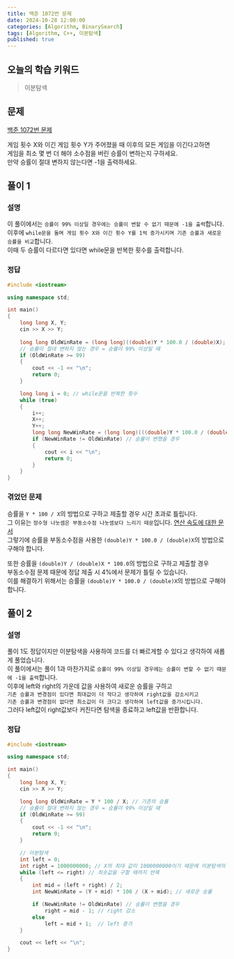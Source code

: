 ```yaml
---
title: 백준 1072번 문제
date: 2024-10-28 12:00:00
categories: [Algorithm, BinarySearch]
tags: [Algorithm, C++, 이분탐색]
published: true
---
```


## 오늘의 학습 키워드

> 이분탐색

## 문제

[백준 1072번 문제](https://www.acmicpc.net/problem/1072)

게임 횟수 X와 이긴 게임 횟수 Y가 주어졌을 때 이후의 모든 게임을 이긴다고하면   
게임을 최소 몇 번 더 해야 소수점을 버린 승률이 변하는지 구하세요.  
만약 승률이 절대 변하지 않는다면 -1을 출력하세요.

## 풀이 1

### 설명

이 풀이에서는 `승률이 99% 이상일 경우에는 승률이 변할 수 없기 때문에 -1을 출력`합니다.  
이후에 `while문을 돌며 게임 횟수 X와 이긴 횟수 Y를 1씩 증가시키며 기존 승률과 새로운 승률을 비교`합니다.  
이때 두 승률이 다르다면 있다면 while문을 반복한 횟수를 출력합니다.

### 정답

```c++
#include <iostream>

using namespace std;

int main()
{
	long long X, Y;
	cin >> X >> Y;
	
	long long OldWinRate = (long long)((double)Y * 100.0 / (double)X); // 기존의 승률
	// 승률이 절대 변하지 않는 경우 = 승률이 99% 이상일 때
	if (OldWinRate >= 99)
	{
		cout << -1 << "\n";
		return 0;
	}

	long long i = 0; // while문을 반복한 횟수
	while (true)
	{
		i++;
		X++;
		Y++;
		long long NewWinRate = (long long)(((double)Y * 100.0 / (double)X)); // 새로운 승률
		if (NewWinRate != OldWinRate) // 승률이 변했을 경우
		{
			cout << i << "\n";
			return 0;
		}
	}
}
```

### 겪었던 문제

승률을 `Y * 100 / X`의 방법으로 구하고 제출할 경우 시간 초과로 틀립니다.  
그 이유는 `정수형 나눗셈은 부동소수점 나눗셈보다 느리기 때문`입니다. 
[연산 속도에 대한 문서](https://www.grey-panther.net/2016/08/benchmarking-the-cost-of-primitive-operations-on-the-jvm.html)    
그렇기에 승률을 부동소수점을 사용한 `(double)Y * 100.0 / (double)X`의 방법으로 구해야 합니다.

또한 승률을 `(double)Y / (double)X * 100.0`의 방법으로 구하고 제출할 경우  
부동소수점 문제 때문에 정답 제출 시 4%에서 문제가 틀릴 수 있습니다.  
이를 해결하기 위해서는 승률을 `(double)Y * 100.0 / (double)X`의 방법으로 구해야 합니다.

## 풀이 2

### 설명

풀이 1도 정답이지만 이분탐색을 사용하여 코드를 더 빠르게할 수 있다고 생각하여 새롭게 풀었습니다.  
이 풀이에서는 풀이 1과 마찬가지로 `승률이 99% 이상일 경우에는 승률이 변할 수 없기 때문에 -1을 출력`합니다.  
이후에 left와 right의 가운데 값을 사용하여 새로운 승률을 구하고  
`기존 승률과 변경점이 있다면 최대값이 더 작다고 생각하여 right값을 감소시키고`  
`기존 승률과 변경점이 없다면 최소값이 더 크다고 생각하여 left값을 증가시킵니다.`  
그러다 left값이 right값보다 커진다면 탐색을 종료하고 left값을 반환합니다.

### 정답

```c++
#include <iostream>

using namespace std;

int main()
{
	long long X, Y;
	cin >> X >> Y;

	long long OldWinRate = Y * 100 / X; // 기존의 승률
	// 승률이 절대 변하지 않는 경우 = 승률이 99% 이상일 때
	if (OldWinRate >= 99)
	{
		cout << -1 << "\n";
		return 0;
	}

	// 이분탐색
	int left = 0; 
	int right = 1000000000; // X의 최대 값이 1000000000이기 때문에 이분탐색의 범위도 1000000000까지
	while (left <= right) // 최솟값을 구할 때까지 반복
	{
		int mid = (left + right) / 2; 
		int NewWinRate = (Y + mid) * 100 / (X + mid); // 새로운 승률

		if (NewWinRate != OldWinRate) // 승률이 변했을 경우
			right = mid - 1; // right 감소
		else
			left = mid + 1;  // left 증가
	}

	cout << left << "\n";
}
```